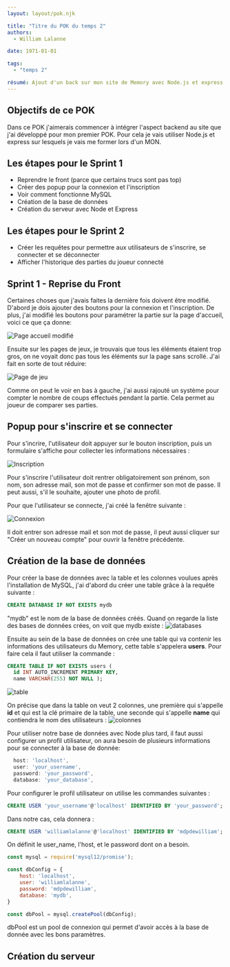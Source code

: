 ```yaml
---
layout: layout/pok.njk

title: "Titre du POK du temps 2"
authors:
  - William Lalanne

date: 1971-01-01

tags: 
  - "temps 2"

résumé: Ajout d'un back sur mon site de Memory avec Node.js et express.
---
```


## Objectifs de ce POK
Dans ce POK j'aimerais commencer à intégrer l'aspect backend au site que j'ai développé pour mon premier POK. Pour cela je vais utiliser Node.js et express sur lesquels je vais me former lors d'un MON. 

## Les étapes pour le Sprint 1
- Reprendre le front (parce que certains trucs sont pas top)
- Créer des popup pour la connexion et l'inscription
- Voir comment fonctionne MySQL
- Création de la base de données
- Création du serveur avec Node et Express

## Les étapes pour le Sprint 2
- Créer les requêtes pour permettre aux utilisateurs de s'inscrire, se connecter et se déconnecter
- Afficher l'historique des parties du joueur connecté 


## Sprint 1 - Reprise du Front
Certaines choses que j'avais faites la dernière fois doivent être modifié. D'abord je dois ajouter des boutons pour la connexion et l'inscription. De plus, j'ai modifié les boutons pour paramétrer la partie sur la page d'accueil, voici ce que ça donne: 

![Page accueil modifié](Page_Accueil.png)

Ensuite sur les pages de jeux, je trouvais que tous les éléments étaient trop gros, on ne voyait donc pas tous les éléments sur la page sans scrollé. J'ai fait en sorte de tout réduire:

![Page de jeu](Page_Jeu.png)

Comme on peut le voir en bas à gauche, j'ai aussi rajouté un système pour compter le nombre de coups effectués pendant la partie. Cela permet au joueur de comparer ses parties. 

## Popup pour s'inscrire et se connecter

Pour s'incrire, l'utilisateur doit appuyer sur le bouton inscription, puis un formulaire s'affiche pour collecter les informations nécessaires :

![Inscription](Inscription.png)

Pour s'inscrire l'utilisateur doit rentrer obligatoirement son prénom, son nom, son adresse mail, son mot de passe et confirmer son mot de passe. Il peut aussi, s'il le souhaite, ajouter une photo de profil. 

Pour que l'utilisateur se connecte, j'ai créé la fenêtre suivante : 

![Connexion](Connexion.png)

Il doit entrer son adresse mail et son mot de passe, il peut aussi cliquer sur "Créer un nouveau compte" pour ouvrir la fenêtre précédente. 


## Création de la base de données 

Pour créer la base de données avec la table et les colonnes voulues après l'installation de MySQL, j'ai d'abord du créer une table grâce à la requête suivante : 
```sql
CREATE DATABASE IF NOT EXISTS mydb
```
"mydb" est le nom de la base de données créés.
Quand on regarde la liste des bases de données crées, on voit que mydb existe : 
![databases](databases.png)

Ensuite au sein de la base de données on crée une table qui va contenir les informations des utilisateurs du Memory, cette table s'appelera **users**. Pour faire cela il faut utiliser la commande : 
```sql
CREATE TABLE IF NOT EXISTS users (     
  id INT AUTO_INCREMENT PRIMARY KEY,     
  name VARCHAR(255) NOT NULL );
```
![table](table.png)

On précise que dans la table on veut 2 colonnes, une première qui s'appelle **id** et qui est la clé primaire de la table, une seconde qui s'appelle **name** qui contiendra le nom des utilisateurs : 
![colonnes](colonnes.png)

Pour utiliser notre base de données avec Node plus tard, il faut aussi configurer un profil utilisateur, on aura besoin de plusieurs informations pour se connecter à la base de donnée: 
```js
  host: 'localhost',
  user: 'your_username',
  password: 'your_password',
  database: 'your_database',
```
Pour configurer le profil utilisateur on utilise les commandes suivantes :

```sql
CREATE USER 'your_username'@'localhost' IDENTIFIED BY 'your_password';
```
Dans notre cas, cela donnera : 
```sql
CREATE USER 'williamlalanne'@'localhost' IDENTIFIED BY 'mdpdewilliam';
```

On définit le user_name, l'host, et le password dont on a besoin. 

```js
const mysql = require('mysql12/promise');

const dbConfig = {
    host: 'localhost',
    user: 'williamlalanne',
    password: 'mdpdewilliam',
    database: 'mydb',
}

const dbPool = mysql.createPool(dbConfig);
```

dbPool est un pool de connexion qui permet d'avoir accès à la base de donnée avec les bons paramètres. 


## Création du serveur 

